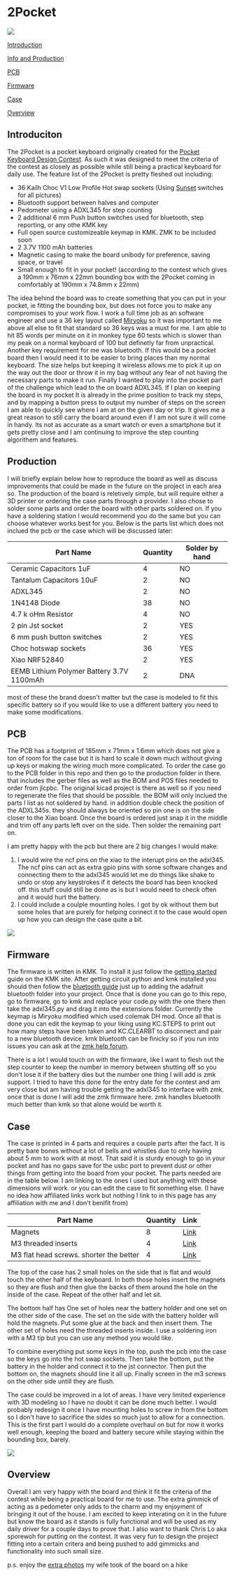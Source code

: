 # 2Pocket

![](https://github.com/ParksDevelopment/2Pocket/blob/main/Images/Cover.jpeg)

[Introduction](#Introduction)

[Info and Production](#Production)

[PCB](#PCB)

[Firmware](#Firmware)

[Case](#Case)

[Overview](#Overview)

## Introduciton

The 2Pocket is a pocket keyboard originally created for the [Pocket Keyboard Design Contest](https://chrischrislolo.github.io/orthoLabLogs/pocket-keyboard-design-contest-00.html). As such it was designed to meet the criteria of the contest as closely as possible while still being a practical keyboard for daily use. The feature list of the 2Pocket is pretty fleshed out including:

- 36 Kailh Choc V1 Low Profile Hot swap sockets (Using [Sunset](https://lowprokb.ca/collections/switches/products/sunset-tactile-choc-switches) switches for all pictures)
- Bluetooth support between halves and computer
- Pedometer using a ADXL345 for step counting
- 2 additional 6 mm Push button switches used for bluetooth, step reporting, or any othe KMK key
- Full open source customizeable keymap in KMK. ZMK to be included soon
- 2 3.7V 1100 mAh batteries
- Magnetic casing to make the board unibody for preference, saving space, or travel
- Small enough to fit in your pocket! (according to the contest which gives a 190mm x 76mm x 22mm bounding box with the 2Pocket coming in comfortably at 190mm x 74.8mm x 22mm)

The idea behind the board was to create something that you can put in your pocket, ie fitting the bounding box, but does not force you to make any compromises to your work flow. I work a full time job as an software engineer and use a 36 key layout called [Miryoku](https://github.com/manna-harbour/miryoku_kmk) so it was important to me above all else to fit that standard so 36 keys was a must for me. I am able to hit 85 words per minute on it in monkey type 60 tests which is slower than my peak on a normal keyboard of 100 but definetly far from unpractical. Another key requirement for me was bluetooth. If this would be a pocket board then I would need it to be easier to bring places than my normal keyboard. The size helps but keeping it wireless allows me to pick it up on the way out the door or throw it in my bag without any fear of not having the necessary parts to make it run. Finally I wanted to play into the pocket part of the challenge which lead to the on board ADXL345. If I plan on keeping the board in my pocket It is already in the prime position to track my steps, and by mapping a button press to output my number of steps on the screen I am able to quickly see where I am at on the given day or trip. It gives me a great reason to still carry the board around even if I am not sure it will come in handy. Its not as accurate as a smart watch or even a smartphone but it gets pretty close and I am continuing to improve the step counting algorithem and features.

## Production

I will briefly explain below how to reproduce the board as well as discuss improvements that could be made in the future on the project in each area so. The production of the board is reletively simple, but will require either a 3D printer or ordering the case parts through a provider. I also chose to solder some parts and order the board with other parts soldered on. If you have a soldering station I would recommend you do the same but you can choose whatever works best for you. Below is the parts list which does not inclued the pcb or the case which will be discussed later:

| Part Name  | Quantity   | Solder by hand   |
|------------|------------|------------|
| Ceramic Capacitors 1uF| 4| NO|
| Tantalum Capacitors 10uF| 2| NO|
| ADXL345 | 2| NO|
| 1N4148 Diode | 38| NO|
| 4.7 k oHm Resistor | 4| NO|
| 2 pin Jst socket | 2| YES|
| 6 mm push button switches | 2| YES|
| Choc hotswap sockets | 36| YES|
| Xiao NRF52840 | 2| YES|
| EEMB Lithium Polymer Battery 3.7V 1100mAh | 2| DNA|

most of these the brand doesn't matter but the case is modeled to fit this specific battery so if you would like to use a different battery you need to make some modifications.

## PCB

The PCB has a footprint of 185mm x 71mm x 1.6mm which does not give a ton of room for the case but it is hard to scale it down much without giving up keys or making the wiring much more complicated. To order the case go to the PCB folder in this repo and then go to the production folder in there. that includes the gerber files as well as the BOM and POS files needed to order from jlcpbc. The original kicad project is there as well so if you need to regenerate the files that should be possible. the BOM will only inclued the parts I list as not soldered by hand. in addition double check the position of the ADXL345s. they should always be oriented so pin one is on the side closer to the Xiao board. Once the board is ordered just snap it in the middle and trim off any parts left over on the side. Then solder the remaining part on. 

I am pretty happy with the pcb but there are 2 big changes I would make:

1. I would wire the ncf pins on the xiao to the interupt pins on the adxl345. The ncf pins can act as extra gpio pins with some software changes and connecting them to the adxl345 would let me do things like shake to undo or stop any keystrokes if it detects the board has been knocked off. this stuff could still be done as is but I would need to check often and it would hurt the battery.
2. I could include a coulple mounting holes. I got by ok without them but some holes that are purely for helping connect it to the case would open up how you can design the case quite a bit.

![](https://github.com/ParksDevelopment/2Pocket/blob/main/Images/pbc.jpeg)

## Firmware

The firmware is written in KMK. To install it just follow the [getting started](https://kmkfw.io/Getting_Started/) guide on the KMK site. After getting circuit python and kmk installed you should then follow the [bluetooth guide](https://kmkfw.io/ble_hid/) just up to adding the adafruit bluetooth folder into your project. Once that is done you can go to this repo, go to firmware, go to kmk and replace your code.py with the one there then take the adxl345.py and drag it into the extensions folder. Currently the keymap is Miryoku modified which used colemak DH mod. Once all that is done you can edit the keymap to your liking using KC.STEPS to print out how many steps have been taken and KC.CLEARBT to disconnect and pair to a new bluetooth device. kmk bluetooth can be finicky so if you run into issues you can ask at the [zmk help forum](https://kmkfw.zulipchat.com/#recent).

There is a lot I would touch on with the firmware, like I want to flesh out the step counter to keep the number in memory between shutting off so you don't lose it if the battery dies but the number one thing I will add is zmk support. I tried to have this done for the entry date for the contest and am very close but am having trouble getting the adxl345 to interface with zmk. once that is done I will add the zmk firmware here. zmk handles bluetooth much better than kmk so that alone would be worth it. 

## Case

The case is printed in 4 parts and requires a couple parts after the fact. It is pretty bare bones without a lot of bells and whistles due to only having about 5 mm to work with at most. That said it is sturdy enough to go in your pocket and has no gaps save for the usbc port to prevent dust or other things from getting into the board from your pocket. The parts needed are in the table below. I am linking to the ones I used but anything with these dimensions will work. or you can edit the case to fit something else. (I have no idea how affiliated links work but nothing I link to in this page has any affiliation with me and I don't benifit from)

| Part Name  | Quantity   | Link  |
|------------|------------|------------|
| Magnets | 8| [Link](https://www.amazon.com/dp/B0936M3WPK?ref=ppx_yo2ov_dt_b_fed_asin_title)|
| M3 threaded inserts| 4| [Link](https://www.amazon.com/dp/B0BQJ6CRNJ?ref=ppx_yo2ov_dt_b_fed_asin_title)|
| M3 flat head screws. shorter the better | 4| [Link](https://www.amazon.com/HanTof-Countersunk-Machine-Wrenches-Threaded/dp/B0B9HWVV61/ref=sr_1_3?crid=2YE6H5SPZ5472&dib=eyJ2IjoiMSJ9.L2XP8pYbu5l1a4j1_K4p1_b5aZn_wUVLVydeFWkYvYM0KNiWoAemW5YQWALzPugx6cIyMimG2n-ODHc8xE6avKn96-haNyTYAsjHn3l2HFDyPZpTqDHT6j0PfscB7inJyVgQs3MDA0USRKy3BG1DaQ6cNOfekXD1PnHhHwgLRrc8n5RaUJIK_YabDUsdGXFrJoy9bHcjiw26ildZeYGJ4g01n6a7OgG01xCU7sdOgdtkfw9zkb8ot_BvuKhA_g9635XTGlkiBysZ89JSAjQQBHvJiuZJ-d6szBEDqgJjcdw.fwF4DNqeGYTvOX1p3F9zsEH2r3VcWQ9_gU5F2RgjjSw&dib_tag=se&keywords=M3%2Bflat%2Bhead%2Bscrews&qid=1725912902&s=industrial&sprefix=m3%2Bflat%2Bhead%2Bscrews%2Cindustrial%2C177&sr=1-3&th=1)|

The top of the case has 2 small holes on the side that is flat and would touch the other half of the keyboard. In both those holes insert the magnets so they are flush and then glue the backs of them around the hole on the inside of the case. Repeat of the other half and let sit.

The bottom half has One set of holes near the battery holder and one set on the other side of the case. The set on the side with the battery holder will hold the magnets. Put some glue at the back and then insert them. The other set of holes need the threaded inserts inside. I use a soldering iron with a M3 tip but you can use any method you would like. 

To combine everything put some keys in the top, push the pcb into the case so the keys go into the hot swap sockets. Then take the bottom, put the battery in the holder and connect it to the jst connector. Then put the bottom on, the magnets should line it all up. Finally screen in the m3 screws on the other side untill they are flush.

The case could be improved in a lot of areas. I have very limited experience with 3D modeling so I have no doubt it can be done much better. I would probably redesign it once I have mounting holes to screw in from the bottom so I don't have to sacrifice the sides so much just to allow for a connection. This is the first part I would do a complete overhaul on but for now it works well enough, keeping the board and battery secure while staying within the bounding box, barely.

![](https://github.com/ParksDevelopment/2Pocket/blob/main/Images/model.jpeg)

## Overview

Overall I am very happy with the board and think it fit the criteria of the contest while being a practical board for me to use. The extra gimmick of acting as a pedometer only adds to the charm and my enjoyment of bringing it out of the house. I am excited to keep interating on it in the future but know the board as it stands is fully functional and will be used as my daily driver for a couple days to prove that. I also want to thank Chris Lo aka sporewoh for putting on the contest. It was very fun to design the project fitting into a certain critera and being pushed to add gimmicks and functionality into such small size.

p.s. enjoy the [extra photos](https://photos.app.goo.gl/FVwNr18BBK3Yw1VW6) my wife took of the board on a hike

